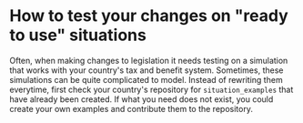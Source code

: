 # How to test your changes on "ready to use" situations

Often, when making changes to legislation it needs testing on a simulation that works with your country's tax and benefit system.
Sometimes, these simulations can be quite complicated to model.
Instead of rewriting them everytime, first check your country's repository for `situation_examples` that have already been created. 
If what you need does not exist, you could create your own examples and contribute them to the repository.
